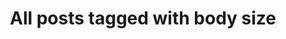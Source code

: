 ---
layout: tag
title: "All posts tagged with body size"
permalink: /weblog/tags/body-size/
taxonomy: body size
---
